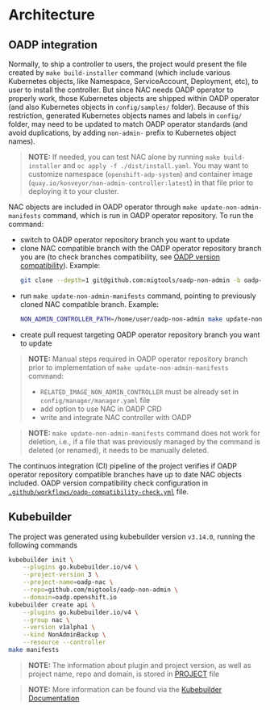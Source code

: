 # Architecture

## OADP integration

Normally, to ship a controller to users, the project would present the file created by `make build-installer` command (which include various Kubernetes objects, like Namespace, ServiceAccount, Deployment, etc), to user to install the controller. But since NAC needs OADP operator to properly work, those Kubernetes objects are shipped within OADP operator (and also Kubernetes objects in `config/samples/` folder). Because of this restriction, generated Kubernetes objects names and labels in `config/` folder, may need to be updated to match OADP operator standards (and avoid duplications, by adding `non-admin-` prefix to Kubernetes object names).

> **NOTE:** If needed, you can test NAC alone by running `make build-installer` and `oc apply -f ./dist/install.yaml`. You may want to customize namespace (`openshift-adp-system`) and container image (`quay.io/konveyor/non-admin-controller:latest`) in that file prior to deploying it to your cluster.

NAC objects are included in OADP operator through `make update-non-admin-manifests` command, which is run in OADP operator repository. To run the command:
- switch to OADP operator repository branch you want to update
- clone NAC compatible branch with the OADP operator repository branch you are (to check branches compatibility, see [OADP version compatibility](../README.md#oadp-version-compatibility)). Example:
    ```sh
    git clone --depth=1 git@github.com:migtools/oadp-non-admin -b oadp-1.4
    ```
- run `make update-non-admin-manifests` command, pointing to previously cloned NAC compatible branch. Example:
    ```sh
    NON_ADMIN_CONTROLLER_PATH=/home/user/oadp-non-admin make update-non-admin-manifests
    ```
- create pull request targeting OADP operator repository branch you want to update

> **NOTE:** Manual steps required in OADP operator repository branch prior to implementation of `make update-non-admin-manifests` command:
> - `RELATED_IMAGE_NON_ADMIN_CONTROLLER` must be already set in `config/manager/manager.yaml` file
> - add option to use NAC in OADP CRD
> - write and integrate NAC controller with OADP

> **NOTE:** `make update-non-admin-manifests` command does not work for deletion, i.e., if a file that was previously managed by the command is deleted (or renamed), it needs to be manually deleted.

The continuos integration (CI) pipeline of the project verifies if OADP operator repository compatible branches have up to date NAC objects included. OADP version compatibility check configuration in [`.github/workflows/oadp-compatibility-check.yml`](../.github/workflows/oadp-compatibility-check.yml) file.

## Kubebuilder

The project was generated using kubebuilder version `v3.14.0`, running the following commands
```sh
kubebuilder init \
    --plugins go.kubebuilder.io/v4 \
    --project-version 3 \
    --project-name=oadp-nac \
    --repo=github.com/migtools/oadp-non-admin \
    --domain=oadp.openshift.io
kubebuilder create api \
    --plugins go.kubebuilder.io/v4 \
    --group nac \
    --version v1alpha1 \
    --kind NonAdminBackup \
    --resource --controller
make manifests
```
> **NOTE:** The information about plugin and project version, as well as project name, repo and domain, is stored in [PROJECT](../PROJECT) file

> **NOTE:** More information can be found via the [Kubebuilder Documentation](https://book.kubebuilder.io/introduction.html)
